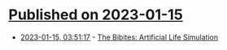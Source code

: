 # [Published on 2023-01-15](index.md)

* [2023-01-15, 03:51:17](https://news.ycombinator.com/item?id=34386570) - [The Bibites: Artificial Life Simulation](https://leocaussan.itch.io/the-bibites)
